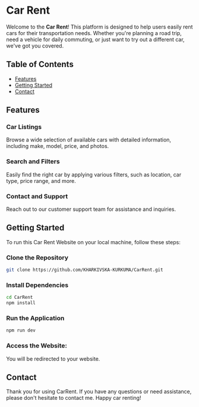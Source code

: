 # Car Rent

Welcome to the **Car Rent**! This platform is designed to help users easily rent cars for their transportation needs. Whether you're planning a road trip, need a vehicle for daily commuting, or just want to try out a different car, we've got you covered.

## Table of Contents

- [Features](#features)
- [Getting Started](#getting-started)
- [Contact](#contact)

## Features

### Car Listings

Browse a wide selection of available cars with detailed information, including make, model, price, and photos.

### Search and Filters

Easily find the right car by applying various filters, such as location, car type, price range, and more.

### Contact and Support

Reach out to our customer support team for assistance and inquiries.

## Getting Started

To run this Car Rent Website on your local machine, follow these steps:

### Clone the Repository

```bash
git clone https://github.com/KHARKIVSKA-KURKUMA/CarRent.git

```

### Install Dependencies

```bash
cd CarRent
npm install

```

### Run the Application

```bash
npm run dev

```

### Access the Website:

You will be redirected to your website.

## Contact

Thank you for using CarRent. If you have any questions or need assistance, please don't hesitate to contact me. Happy car renting!
